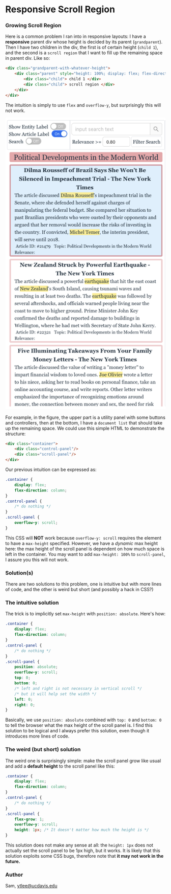 # Responsive Scroll Region

### Growing Scroll Region

Here is a common problem I ran into in responsive layouts: I have a **responsive** parent div whose height is decided by its parent (`grandparent`). Then I have two children in the div, the first is of certain height (`child 1`), and the second is a `scroll region` that I want to fill up the remaining space in parent div. Like so:

```html
<div class="grandparent-with-whatever-height">
    <div class="parent" style="height: 100%; display: flex; flex-direction: column">
        <div class="child"> child 1 </div>
        <div class="child"> scroll region </div>
    </div>
</div>
```

The intuition is simply to use `flex` and `overflow-y`, but surprisingly this will not work.

![drawing](../../responsive-layout/imgs/example-1.png)

For example, in the figure, the upper part is a utility panel with some buttons and controllers, then at the bottom, I have a `document list` that should take up the remaining space. We could use this simple HTML to demonstrate the structure:

```html
<div class="container">
    <div class="control-panel"/>
    <div class="scroll-panel"/> 
</div>
```

Our previous intuition can be expressed as:

```css
.container {
    display: flex;
    flex-direction: column;
}
.control-panel {
    /* do nothing */
}
.scroll-panel {
    overflow-y: scroll;
}
```

This CSS will **NOT** work because `overflow-y: scroll` requires the element to have a `max-height` specified. However, we have a _dynamic_ max height here: the max height of the scroll panel is dependent on how much space is left in the container. You may want to add `max-height: 100%` to `scroll-panel`, I assure you this will not work.

### Solution(s)

There are two solutions to this problem, one is intuitive but with more lines of code, and the other is weird but short (and possibly a hack in CSS?)



### The intuitive solution

The trick is to implicitly set `max-height` with `position: absolute`. Here's how:

```css
.container {
    display: flex;
    flex-direction: column;
}
.control-panel {
    /* do nothing */
}
.scroll-panel {
    position: absolute;
    overflow-y: scroll;
    top: 0;
    bottom: 0;
    /* left and right is not necessary in vertical scroll */
    /* but it will help set the width */
    left: 0; 
    right: 0;
}
```

Basically, we use `position: absolute` combined with `top: 0` and `bottom: 0` to tell the browser what the max height of the scroll panel is. I find this solution to be logical and I always prefer this solution, even though it introduces more lines of code.

### The weird (but short) solution

The weird one is surprisingly simple:  make the scroll panel grow like usual and add a **default height** to the scroll panel like this:

```css
.container {
    display: flex;
    flex-direction: column;
}
.control-panel {
    /* do nothing */
}
.scroll-panel {
    flex-grow: 1;
    overflow-y: scroll;
    height: 1px; /* It doesn't matter how much the height is */
}
```

This solution does not make any sense at all: the `height: 1px` does not actually set the scroll panel to be 1px high, but it works. It is likely that this solution exploits some CSS bugs, therefore note that **it may not work in the future.**

### Author

Sam, ytlee@ucdavis.edu
